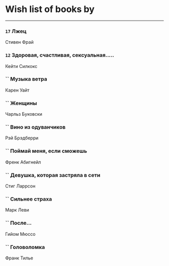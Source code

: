 # Wish list of books by [](https://plus.google.com/u/0/110931306939441771638/)
---

### `17` Лжец
Стивен Фрай

### `12` Здоровая, счастливая, сексуальная.....
Кейти Силкокс

### `` Музыка ветра
Карен Уайт

### `` Женщины
Чарльз Буковски

### `` Вино из одуванчиков
Рэй Брэдберри

### `` Поймай меня, если сможешь
Френк Абигнейл

### `` Девушка, которая застряла в сети
Стиг Ларрсон

### `` Сильнее страха
Марк Леви

### `` После...
Гийом Мюссо

### `` Головоломка
Франк Тилье

